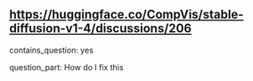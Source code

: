 ## https://huggingface.co/CompVis/stable-diffusion-v1-4/discussions/206

contains_question: yes

question_part: How do I fix this 